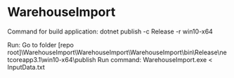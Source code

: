 # WarehouseImport

Command for build application:
dotnet publish -c Release -r win10-x64

Run:
Go to folder
[repo root]\WarehouseImport\WarehouseImport\WarehouseImport\bin\Release\netcoreapp3.1\win10-x64\publish
Run command:
WarehouseImport.exe < InputData.txt